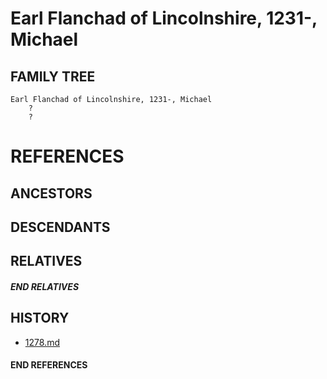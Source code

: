 # Earl Flanchad of Lincolnshire, 1231-, Michael

## FAMILY TREE
```
Earl Flanchad of Lincolnshire, 1231-, Michael
    ?
    ?
```


# REFERENCES

## ANCESTORS

## DESCENDANTS

## RELATIVES

##### END RELATIVES 
## HISTORY
* [1278.md](../h/1278.md)

#### END REFERENCES
